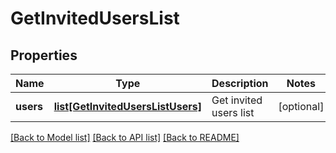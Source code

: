 # GetInvitedUsersList

## Properties
Name | Type | Description | Notes
------------ | ------------- | ------------- | -------------
**users** | [**list[GetInvitedUsersListUsers]**](GetInvitedUsersListUsers.md) | Get invited users list | [optional] 

[[Back to Model list]](../README.md#documentation-for-models) [[Back to API list]](../README.md#documentation-for-api-endpoints) [[Back to README]](../README.md)


